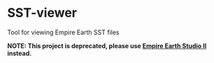 # SST-viewer

Tool for viewing Empire Earth SST files

**NOTE: This project is deprecated, please use [Empire Earth Studio II](https://github.com/EE-modders/Empire-Earth-Studio-2) instead.**
